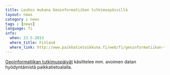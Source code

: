 ```yaml
---
title: Louhos mukana Geoinformatiikan tutkimuspäivillä
layout: news
category : news
tags : [news]
language: fi
info:
  when: 23.5.2013
  where_title: Finland
  where_link: http://www.paikkatietoikkuna.fi/web/fi/geoinformatiikan-tutkimuspaivat-22.-23.5.2013
---
```


[Geoinformatiikan
tutkimuspäivät](http://www.paikkatietoikkuna.fi/web/fi/geoinformatiikan-tutkimuspaivat-22.-23.5.2013)
käsittelee mm. avoimen datan hyödyntämistä paikkatietoalalla.










